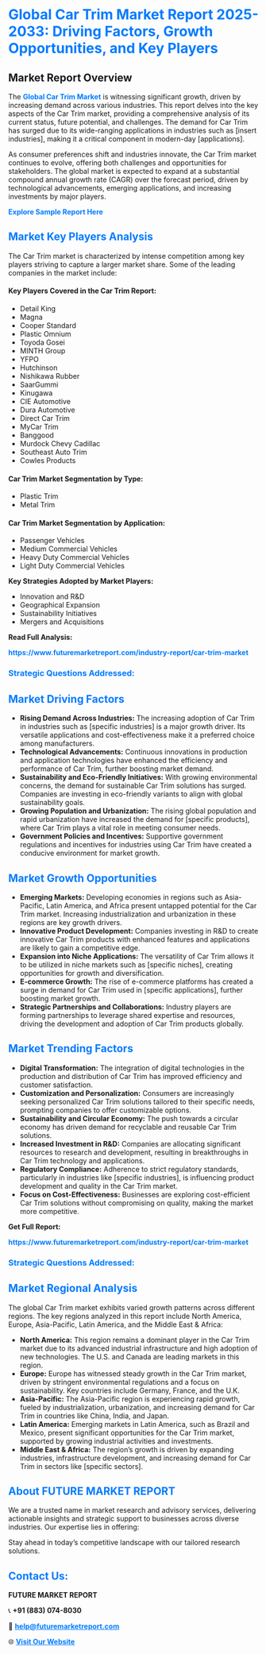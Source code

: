 <h1 style="color: #007BFF;">Global Car Trim Market Report 2025-2033: Driving Factors, Growth Opportunities, and Key Players</h1>

<section id="overview">
<h2>Market Report Overview</h2>
<p>The <a href="https://www.futuremarketreport.com/industry-report/car-trim-market" style="color: #007BFF; text-decoration: none;"><strong>Global Car Trim Market</strong></a> is witnessing significant growth, driven by increasing demand across various industries. This report delves into the key aspects of the Car Trim market, providing a comprehensive analysis of its current status, future potential, and challenges. The demand for Car Trim has surged due to its wide-ranging applications in industries such as [insert industries], making it a critical component in modern-day [applications].</p>
<p>As consumer preferences shift and industries innovate, the Car Trim market continues to evolve, offering both challenges and opportunities for stakeholders. The global market is expected to expand at a substantial compound annual growth rate (CAGR) over the forecast period, driven by technological advancements, emerging applications, and increasing investments by major players.</p>
</section>

<section id="overview">
<p><a href="https://www.futuremarketreport.com/request-sample/reportId=60500" style="color: #007BFF; text-decoration: none;"><strong>Explore Sample Report Here</strong></a></p>
</section>

<section id="key-players">
<h2 style="color: #007BFF;">Market Key Players Analysis</h2>
<p>The Car Trim market is characterized by intense competition among key players striving to capture a larger market share. Some of the leading companies in the market include:</p>
<h4>Key Players Covered in the Car Trim Report:</h4>
<ul><li>Detail King</li><li>Magna</li><li>Cooper Standard</li><li>Plastic Omnium</li><li>Toyoda Gosei</li><li>MINTH Group</li><li>YFPO</li><li>Hutchinson</li><li>Nishikawa Rubber</li><li>SaarGummi</li><li>Kinugawa</li><li>CIE Automotive</li><li>Dura Automotive</li><li>Direct Car Trim</li><li>MyCar Trim</li><li>Banggood</li><li>Murdock Chevy Cadillac</li><li>Southeast Auto Trim</li><li>Cowles Products</li></ul>
<h4>Car Trim Market Segmentation by Type:</h4>
<ul><li>Plastic Trim</li><li>Metal Trim</li></ul>

<h4>Car Trim Market Segmentation by Application:</h4>
<ul><li>Passenger Vehicles</li><li>Medium Commercial Vehicles</li><li>Heavy Duty Commercial Vehicles</li><li>Light Duty Commercial Vehicles</li></ul>
<p><strong>Key Strategies Adopted by Market Players:</strong></p>
<ul>
<li>Innovation and R&D</li>
<li>Geographical Expansion</li>
<li>Sustainability Initiatives</li>
<li>Mergers and Acquisitions</li>
</ul>
</section>

<section>
<p><strong>Read Full Analysis: </strong></p><a href="https://www.futuremarketreport.com/industry-report/car-trim-market" style="color: #007BFF; text-decoration: none;"><strong>https://www.futuremarketreport.com/industry-report/car-trim-market</strong></a>
<h3 style="color: #007BFF;">Strategic Questions Addressed:</h3>
</section>

<section id="driving-factors">
<h2 style="color: #007BFF;">Market Driving Factors</h2>
<ul>
<li><strong>Rising Demand Across Industries:</strong> The increasing adoption of Car Trim in industries such as [specific industries] is a major growth driver. Its versatile applications and cost-effectiveness make it a preferred choice among manufacturers.</li>
<li><strong>Technological Advancements:</strong> Continuous innovations in production and application technologies have enhanced the efficiency and performance of Car Trim, further boosting market demand.</li>
<li><strong>Sustainability and Eco-Friendly Initiatives:</strong> With growing environmental concerns, the demand for sustainable Car Trim solutions has surged. Companies are investing in eco-friendly variants to align with global sustainability goals.</li>
<li><strong>Growing Population and Urbanization:</strong> The rising global population and rapid urbanization have increased the demand for [specific products], where Car Trim plays a vital role in meeting consumer needs.</li>
<li><strong>Government Policies and Incentives:</strong> Supportive government regulations and incentives for industries using Car Trim have created a conducive environment for market growth.</li>
</ul>
</section>

<section id="growth-opportunities">
<h2 style="color: #007BFF;">Market Growth Opportunities</h2>
<ul>
<li><strong>Emerging Markets:</strong> Developing economies in regions such as Asia-Pacific, Latin America, and Africa present untapped potential for the Car Trim market. Increasing industrialization and urbanization in these regions are key growth drivers.</li>
<li><strong>Innovative Product Development:</strong> Companies investing in R&D to create innovative Car Trim products with enhanced features and applications are likely to gain a competitive edge.</li>
<li><strong>Expansion into Niche Applications:</strong> The versatility of Car Trim allows it to be utilized in niche markets such as [specific niches], creating opportunities for growth and diversification.</li>
<li><strong>E-commerce Growth:</strong> The rise of e-commerce platforms has created a surge in demand for Car Trim used in [specific applications], further boosting market growth.</li>
<li><strong>Strategic Partnerships and Collaborations:</strong> Industry players are forming partnerships to leverage shared expertise and resources, driving the development and adoption of Car Trim products globally.</li>
</ul>
</section>

<section id="trending-factors">
<h2 style="color: #007BFF;">Market Trending Factors</h2>
<ul>
<li><strong>Digital Transformation:</strong> The integration of digital technologies in the production and distribution of Car Trim has improved efficiency and customer satisfaction.</li>
<li><strong>Customization and Personalization:</strong> Consumers are increasingly seeking personalized Car Trim solutions tailored to their specific needs, prompting companies to offer customizable options.</li>
<li><strong>Sustainability and Circular Economy:</strong> The push towards a circular economy has driven demand for recyclable and reusable Car Trim solutions.</li>
<li><strong>Increased Investment in R&D:</strong> Companies are allocating significant resources to research and development, resulting in breakthroughs in Car Trim technology and applications.</li>
<li><strong>Regulatory Compliance:</strong> Adherence to strict regulatory standards, particularly in industries like [specific industries], is influencing product development and quality in the Car Trim market.</li>
<li><strong>Focus on Cost-Effectiveness:</strong> Businesses are exploring cost-efficient Car Trim solutions without compromising on quality, making the market more competitive.</li>
</ul>
</section>

<section>
<p><strong>Get Full Report: </strong></p><a href="https://www.futuremarketreport.com/industry-report/car-trim-market" style="color: #007BFF; text-decoration: none;"><strong>https://www.futuremarketreport.com/industry-report/car-trim-market</strong></a>
<h3 style="color: #007BFF;">Strategic Questions Addressed:</h3>
</section>


<section id="regional-analysis">
<h2 style="color: #007BFF;">Market Regional Analysis</h2>
<p>The global Car Trim market exhibits varied growth patterns across different regions. The key regions analyzed in this report include North America, Europe, Asia-Pacific, Latin America, and the Middle East & Africa:</p>
<ul>
<li><strong>North America:</strong> This region remains a dominant player in the Car Trim market due to its advanced industrial infrastructure and high adoption of new technologies. The U.S. and Canada are leading markets in this region.</li>
<li><strong>Europe:</strong> Europe has witnessed steady growth in the Car Trim market, driven by stringent environmental regulations and a focus on sustainability. Key countries include Germany, France, and the U.K.</li>
<li><strong>Asia-Pacific:</strong> The Asia-Pacific region is experiencing rapid growth, fueled by industrialization, urbanization, and increasing demand for Car Trim in countries like China, India, and Japan.</li>
<li><strong>Latin America:</strong> Emerging markets in Latin America, such as Brazil and Mexico, present significant opportunities for the Car Trim market, supported by growing industrial activities and investments.</li>
<li><strong>Middle East & Africa:</strong> The region’s growth is driven by expanding industries, infrastructure development, and increasing demand for Car Trim in sectors like [specific sectors].</li>
</ul>
</section>

<footer>
<h2 style="color: #007BFF;">About FUTURE MARKET REPORT</h2>
<p>We are a trusted name in market research and advisory services, delivering actionable insights and strategic support to businesses across diverse industries. Our expertise lies in offering:</p>

<p>Stay ahead in today’s competitive landscape with our tailored research solutions.</p>

<h2 style="color: #007BFF;">Contact Us:</h2>
<p><strong>FUTURE MARKET REPORT</strong></p>
<p>📞 <strong>+91 (883) 074-8030</strong></p>
<p>📧 <strong><a href="mailto:help@futuremarketreport.com" style="color: #007BFF;">help@futuremarketreport.com</a></strong></p>
<p>🌐 <strong><a href="https://www.futuremarketreport.com/" style="color: #007BFF;">Visit Our Website</a></strong></p>
</footer>